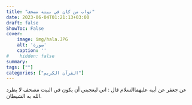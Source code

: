 ```yaml
---
title: "ثواب من كان في بيته مصحف"
date: 2023-06-04T01:21:13+03:00
draft: false
ShowToc: False
cover:
    image: img/hala.JPG
    alt: 'صورة'
    caption: ''
#    hidden: false
summary: 
tags: [""]
categories: ["القرآن الكريم"]
---
```

عن جعفر عن أبيه عليهما‌السلام قال : اني ليعجبني أن يكون في البيت
مصحف لا يطرد الله به الشيطان.

